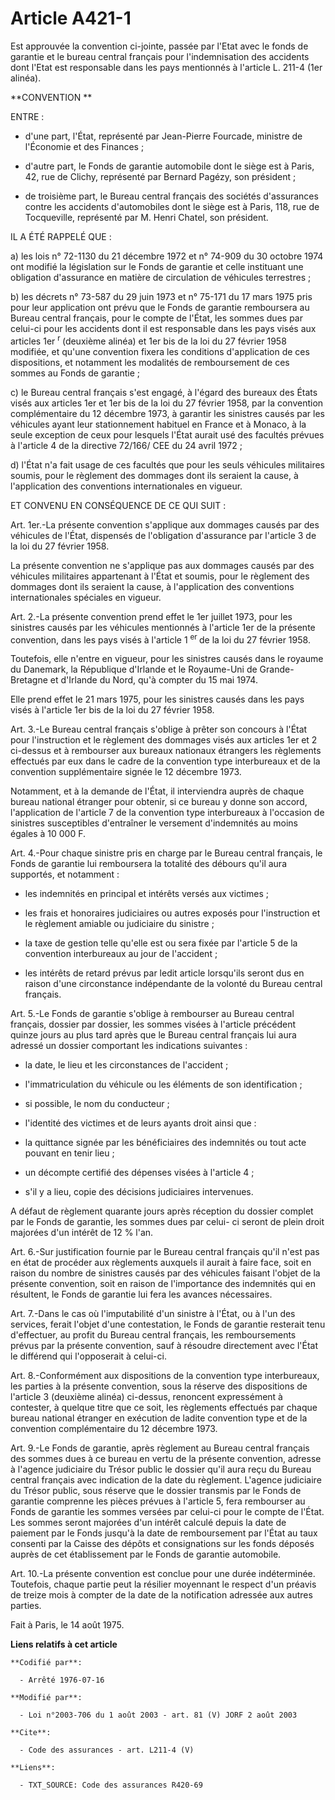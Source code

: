 # Article A421-1

Est approuvée la convention ci-jointe, passée par l'Etat avec le fonds de garantie et le bureau central français pour
l'indemnisation des accidents dont l'Etat est responsable dans les pays mentionnés à l'article L. 211-4 (1er alinéa). 

**CONVENTION **

ENTRE :

- d'une part, l'État, représenté par Jean-Pierre Fourcade, ministre de l'Économie et des Finances ;

- d'autre part, le Fonds de garantie automobile dont le siège est à Paris, 42, rue de Clichy, représenté par Bernard Pagézy,
son président ;

- de troisième part, le Bureau central français des sociétés d'assurances contre les accidents d'automobiles dont le siège
est à Paris, 118, rue de Tocqueville, représenté par M. Henri Chatel, son président. 

IL A ÉTÉ RAPPELÉ QUE : 

a) les lois n° 72-1130 du 21 décembre 1972 et n° 74-909 du 30 octobre 1974 ont modifié la législation sur le Fonds de
garantie et celle instituant une obligation d'assurance en matière de circulation de véhicules terrestres ; 

b) les décrets n° 73-587 du 29 juin 1973 et n° 75-171 du 17 mars 1975 pris pour leur application ont prévu que le Fonds de
garantie remboursera au Bureau central français, pour le compte de l'État, les sommes dues par celui-ci pour les accidents
dont il est responsable dans les pays visés aux articles 1er 
  <sup>r </sup>(deuxième alinéa) et 1er bis de la loi du 27 février 1958 modifiée, et qu'une convention fixera les conditions
d'application de ces dispositions, et notamment les modalités de remboursement de ces sommes au Fonds de garantie ; 

c) le Bureau central français s'est engagé, à l'égard des bureaux des États visés aux articles 1er et 1er bis de la loi du 27
février 1958, par la convention complémentaire du 12 décembre 1973, à garantir les sinistres causés par les véhicules ayant
leur stationnement habituel en France et à Monaco, à la seule exception de ceux pour lesquels l'État aurait usé des facultés
prévues à l'article 4 de la directive 72/166/ CEE du 24 avril 1972 ; 

d) l'État n'a fait usage de ces facultés que pour les seuls véhicules militaires soumis, pour le règlement des dommages dont
ils seraient la cause, à l'application des conventions internationales en vigueur. 

ET CONVENU EN CONSÉQUENCE DE CE QUI SUIT : 

Art. 1er.-La présente convention s'applique aux dommages causés par des véhicules de l'État, dispensés de l'obligation
d'assurance par l'article 3 de la loi du 27 février 1958. 

La présente convention ne s'applique pas aux dommages causés par des véhicules militaires appartenant à l'État et soumis,
pour le règlement des dommages dont ils seraient la cause, à l'application des conventions internationales spéciales en
vigueur. 

Art. 2.-La présente convention prend effet le 1er juillet 1973, pour les sinistres causés par les véhicules mentionnés à
l'article 1er de la présente convention, dans les pays visés à l'article 1 
  <sup>er </sup>de la loi du 27 février 1958. 

Toutefois, elle n'entre en vigueur, pour les sinistres causés dans le royaume du Danemark, la République d'Irlande et le
Royaume-Uni de Grande-Bretagne et d'Irlande du Nord, qu'à compter du 15 mai 1974. 

Elle prend effet le 21 mars 1975, pour les sinistres causés dans les pays visés à l'article 1er bis de la loi du 27 février
1958. 

Art. 3.-Le Bureau central français s'oblige à prêter son concours à l'État pour l'instruction et le règlement des dommages
visés aux articles 1er et 2 ci-dessus et à rembourser aux bureaux nationaux étrangers les règlements effectués par eux dans
le cadre de la convention type interbureaux et de la convention supplémentaire signée le 12 décembre 1973. 

Notamment, et à la demande de l'État, il interviendra auprès de chaque bureau national étranger pour obtenir, si ce bureau y
donne son accord, l'application de l'article 7 de la convention type interbureaux à l'occasion de sinistres susceptibles
d'entraîner le versement d'indemnités au moins égales à 10 000 F. 

Art. 4.-Pour chaque sinistre pris en charge par le Bureau central français, le Fonds de garantie lui remboursera la totalité
des débours qu'il aura supportés, et notamment :

- les indemnités en principal et intérêts versés aux victimes ;

- les frais et honoraires judiciaires ou autres exposés pour l'instruction et le règlement amiable ou judiciaire du
sinistre ;

- la taxe de gestion telle qu'elle est ou sera fixée par l'article 5 de la convention interbureaux au jour de l'accident ;

- les intérêts de retard prévus par ledit article lorsqu'ils seront dus en raison d'une circonstance indépendante de la
volonté du Bureau central français. 

Art. 5.-Le Fonds de garantie s'oblige à rembourser au Bureau central français, dossier par dossier, les sommes visées à
l'article précédent quinze jours au plus tard après que le Bureau central français lui aura adressé un dossier comportant les
indications suivantes :

- la date, le lieu et les circonstances de l'accident ;

- l'immatriculation du véhicule ou les éléments de son identification ;

- si possible, le nom du conducteur ;

- l'identité des victimes et de leurs ayants droit ainsi que :

- la quittance signée par les bénéficiaires des indemnités ou tout acte pouvant en tenir lieu ;

- un décompte certifié des dépenses visées à l'article 4 ;

- s'il y a lieu, copie des décisions judiciaires intervenues. 

A défaut de règlement quarante jours après réception du dossier complet par le Fonds de garantie, les sommes dues par celui-
ci seront de plein droit majorées d'un intérêt de 12 % l'an. 

Art. 6.-Sur justification fournie par le Bureau central français qu'il n'est pas en état de procéder aux règlements auxquels
il aurait à faire face, soit en raison du nombre de sinistres causés par des véhicules faisant l'objet de la présente
convention, soit en raison de l'importance des indemnités qui en résultent, le Fonds de garantie lui fera les avances
nécessaires. 

Art. 7.-Dans le cas où l'imputabilité d'un sinistre à l'État, ou à l'un des services, ferait l'objet d'une contestation, le
Fonds de garantie resterait tenu d'effectuer, au profit du Bureau central français, les remboursements prévus par la présente
convention, sauf à résoudre directement avec l'État le différend qui l'opposerait à celui-ci. 

Art. 8.-Conformément aux dispositions de la convention type interbureaux, les parties à la présente convention, sous la
réserve des dispositions de l'article 3 (deuxième alinéa) ci-dessus, renoncent expressément à contester, à quelque titre que
ce soit, les règlements effectués par chaque bureau national étranger en exécution de ladite convention type et de la
convention complémentaire du 12 décembre 1973. 

Art. 9.-Le Fonds de garantie, après règlement au Bureau central français des sommes dues à ce bureau en vertu de la présente
convention, adresse à l'agence judiciaire du Trésor public le dossier qu'il aura reçu du Bureau central français avec
indication de la date du règlement. L'agence judiciaire du Trésor public, sous réserve que le dossier transmis par le Fonds
de garantie comprenne les pièces prévues à l'article 5, fera rembourser au Fonds de garantie les sommes versées par celui-ci
pour le compte de l'État. Les sommes seront majorées d'un intérêt calculé depuis la date de paiement par le Fonds jusqu'à la
date de remboursement par l'État au taux consenti par la Caisse des dépôts et consignations sur les fonds déposés auprès de
cet établissement par le Fonds de garantie automobile. 

Art. 10.-La présente convention est conclue pour une durée indéterminée. Toutefois, chaque partie peut la résilier moyennant
le respect d'un préavis de treize mois à compter de la date de la notification adressée aux autres parties. 

Fait à Paris, le 14 août 1975.

**Liens relatifs à cet article**

	**Codifié par**:

	  - Arrêté 1976-07-16

	**Modifié par**:

	  - Loi n°2003-706 du 1 août 2003 - art. 81 (V) JORF 2 août 2003

	**Cite**:

	  - Code des assurances - art. L211-4 (V)

	**Liens**:

	  - TXT_SOURCE: Code des assurances R420-69
